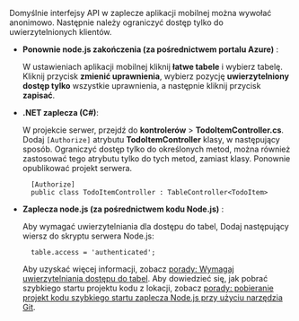 
Domyślnie interfejsy API w zaplecze aplikacji mobilnej można wywołać anonimowo. Następnie należy ograniczyć dostęp tylko do uwierzytelnionych klientów.  

* **Ponownie node.js zakończenia (za pośrednictwem portalu Azure)** :  

    W ustawieniach aplikacji mobilnej kliknij **łatwe tabele** i wybierz tabelę. Kliknij przycisk **zmienić uprawnienia**, wybierz pozycję **uwierzytelniony dostęp tylko** wszystkie uprawnienia, a następnie kliknij przycisk **zapisać**.
* **.NET zaplecza (C#)**:  

    W projekcie serwer, przejdź do **kontrolerów** > **TodoItemController.cs**. Dodaj `[Authorize]` atrybutu **TodoItemController** klasy, w następujący sposób. Ograniczyć dostęp tylko do określonych metod, można również zastosować tego atrybutu tylko do tych metod, zamiast klasy. Ponownie opublikować projekt serwera.

        [Authorize]
        public class TodoItemController : TableController<TodoItem>

* **Zaplecza node.js (za pośrednictwem kodu Node.js)** :  

    Aby wymagać uwierzytelniania dla dostępu do tabel, Dodaj następujący wiersz do skryptu serwera Node.js:

        table.access = 'authenticated';

    Aby uzyskać więcej informacji, zobacz [porady: Wymagaj uwierzytelniania dostępu do tabel](../articles/app-service-mobile/app-service-mobile-node-backend-how-to-use-server-sdk.md#howto-tables-auth). Aby dowiedzieć się, jak pobrać szybkiego startu projektu kodu z lokacji, zobacz [porady: pobieranie projekt kodu szybkiego startu zaplecza Node.js przy użyciu narzędzia Git](../articles/app-service-mobile/app-service-mobile-node-backend-how-to-use-server-sdk.md#download-quickstart).
